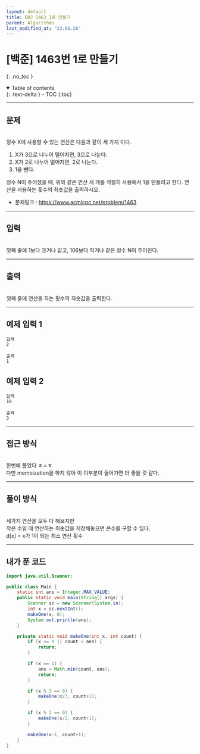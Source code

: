 ```yaml
---
layout: default
title: BOJ 1463_1로 만들기
parent: Algorithms
last_modified_at: "22.08.26"
---
```


# [백준] 1463번 1로 만들기
{: .no_toc }

<details open markdown="block">
  <summary>
    Table of contents
  </summary>
  {: .text-delta }
- TOC
{:toc}
</details>

---
## 문제
<br>
정수 X에 사용할 수 있는 연산은 다음과 같이 세 가지 이다.

1. X가 3으로 나누어 떨어지면, 3으로 나눈다.
2. X가 2로 나누어 떨어지면, 2로 나눈다.
3. 1을 뺀다.

정수 N이 주어졌을 때, 위와 같은 연산 세 개를 적절히 사용해서 1을 만들려고 한다. 연산을 사용하는 횟수의 최솟값을 출력하시오.

- 문제링크 :
<a href="https://www.acmicpc.net/problem/1463">https://www.acmicpc.net/problem/1463
</a>

---
## 입력
<br>
첫째 줄에 1보다 크거나 같고, 106보다 작거나 같은 정수 N이 주어진다.

---
## 출력
<br>
첫째 줄에 연산을 하는 횟수의 최솟값을 출력한다.

---
## 예제 입력 1

```
입력
2

출력
1
```
## 예제 입력 2
```
입력
10

출력
3
```
---
## 접근 방식
<br>
한번에 풀었다 ㅎㅅㅎ<br>
다만 memoization을 하지 않아 이 이부분이 들어가면 더 좋을 것 같다.

---
## 풀이 방식
<br>
세가지 연산을 모두 다 해보지만<br>
작은 수일 때 연산하는 최솟값을 저장해놓으면 큰수를 구할 수 있다.<br>
d[x] = x가 1이 되는 최소 연산 횟수


---

## 내가 푼 코드
```java
import java.util.Scanner;

public class Main {
    static int ans = Integer.MAX_VALUE;
    public static void main(String[] args) {
        Scanner sc = new Scanner(System.in);
        int x = sc.nextInt();
        makeOne(x, 0);
        System.out.println(ans);
    }

    private static void makeOne(int x, int count) {
        if (x <= 0 || count > ans) {
            return;
        }

        if (x == 1) {
            ans = Math.min(count, ans);
            return;
        }

        if (x % 3 == 0) {
            makeOne(x/3, count+1);
        }

        if (x % 2 == 0) {
            makeOne(x/2, count+1);
        }

        makeOne(x-1, count+1);
    }
}
```
